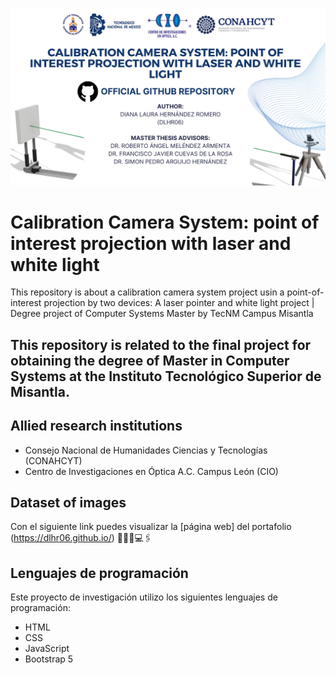 
![Portada](Github_Layout.png)

# Calibration Camera System: point of interest projection with laser and white light

This repository is about a calibration camera system project usin a point-of-interest projection by two devices: A laser pointer and white light project | Degree project of Computer Systems Master by TecNM Campus Misantla

## This repository is related to the final project for obtaining the degree of Master in Computer Systems at the Instituto Tecnológico Superior de Misantla.
## Allied research institutions
 * Consejo Nacional de Humanidades Ciencias y Tecnologías (CONAHCYT)
 * Centro de Investigaciones en Óptica A.C.  Campus León (CIO)

## Dataset of images

Con el siguiente link puedes visualizar la [página web] del portafolio (https://dlhr06.github.io/) 👩🏽‍💻💻🖇

## Lenguajes de programación

Este proyecto de investigación utilizo los siguientes lenguajes de programación:

* HTML
* CSS
* JavaScript 
* Bootstrap 5

